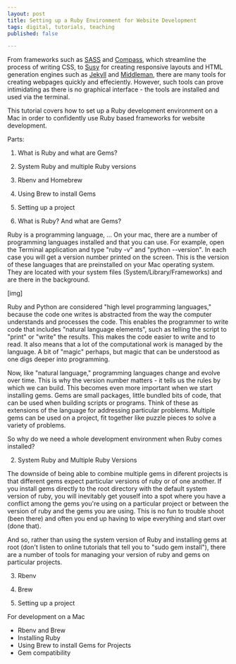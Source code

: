 ```yaml
---
layout: post
title: Setting up a Ruby Environment for Website Development
tags: digital, tutorials, teaching
published: false

---
```

From frameworks such as [SASS](http://sass-lang.com/) and [Compass](http://compass-style.org/), which streamline the process of writing CSS, to [Susy](http://susy.oddbird.net/) for creating responsive layouts and HTML generation engines such as [Jekyll](http://jekyllrb.com/) and [Middleman](http://middlemanapp.com/), there are many tools for creating webpages quickly and effeciently. However, such tools can prove intimidating as there is no graphical interface - the tools are installed and used via the terminal.

This tutorial covers how to set up a Ruby development environment on a Mac in order to confidently use Ruby based frameworks for website development.

Parts:
1. What is Ruby and what are Gems?
2. System Ruby and multiple Ruby versions
3. Rbenv and Homebrew
4. Using Brew to install Gems
5. Setting up a project

1. What is Ruby? And what are Gems?

Ruby is a programming language, ... On your mac, there are a number of programming languages installed and that you can use. For example, open the Terminal application and type "ruby -v" and "python --version". In each case you will get a version number printed on the screen. This is the version of these languages that are preinstalled on your Mac operating system. They are located with your system files (System/Library/Frameworks) and are there in the background.

[img]

Ruby and Python are considered "high level programming languages," because the code one writes is abstracted from the way the computer understands and processes the code. This enables the programmer to write code that includes "natural language elements", such as telling the script to "print" or "write" the results. This makes the code easier to write and to read. It also means that a lot of the computational work is managed by the language. A bit of "magic" perhaps, but magic that can be understood as one digs deeper into programming.

Now, like "natural language," programming languages change and evolve over time. This is why the version number matters - it tells us the rules by which we can build. This becomes even more important when we start installing gems. Gems are small packages, little bundled bits of code, that can be used when building scripts or programs. Think of these as extensions of the language for addressing particular problems. Multiple gems can be used on a project, fit together like puzzle pieces to solve a variety of problems.

So why do we need a whole development environment when Ruby comes installed?

2. System Ruby and Multiple Ruby Versions

The downside of being able to combine multiple gems in diferent projects is that different gems expect particular versions of ruby or of one another. If you install gems directly to the root directory with the default system version of ruby, you will inevitably get youself into a spot where you have a conflict among the gems you're using on a particular project or between the version of ruby and the gems you are using. This is no fun to trouble shoot (been there) and often you end up having to wipe everything and start over (done that).

And so, rather than using the system version of Ruby and installing gems at root (don't listen to online tutorials that tell you to "sudo gem install"), there are a number of tools for managing your version of ruby and gems on particular projects.

3. Rbenv

4. Brew

5. Setting up a project




For development on a Mac

- Rbenv and Brew
- Installing Ruby
- Using Brew to install Gems for Projects
- Gem compatibility
